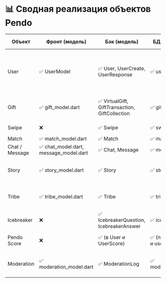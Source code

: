 # 📊 Сводная реализация объектов Pendo

| Объект         | Фронт (модель)                       | Бэк (модель)                             | БД (таблица) | API реализован        | Проблемы |
|----------------|--------------------------------------|------------------------------------------|--------------|------------------------|----------|
| User | ✅ UserModel | ✅ User, UserCreate, UserResponse | ✅ users | ✅ | Отсутствуют некоторые поля во фронте (`is_active`, `pendo_score`, `avatar_url`) |
| Gift | ✅ gift_model.dart | ✅ VirtualGift, GiftTransaction, GiftCollection | ✅ gifts | ✅ | camelCase ↔ snake_case в моделях |
| Swipe | ❌ | ✅ Swipe | ✅ swipes | ✅ | Нет фронт-модели |
| Match | ✅ match_model.dart | ✅ Match | ✅ matches | ✅ | - |
| Chat / Message | ✅ chat_model.dart, message_model.dart | ✅ Chat, Message | ✅ messages | ✅ | - |
| Story | ✅ story_model.dart | ✅ Story | ✅ stories | ✅ | Требуется улучшение интеграции с фронтом |
| Tribe | ✅ tribe_model.dart | ✅ Tribe | ✅ tribes | ✅ | Требуется улучшение UX на фронте |
| Icebreaker | ❌ | ✅ IcebreakerQuestion, IcebreakerAnswer | ✅ icebreakers | ✅ | Нет поддержки на фронте |
| Pendo Score | ❌ | ✅ (в User и UserScore) | ✅ (поле в users и user_scores) | ✅ | Нет отображения на фронте |
| Moderation | ✅ moderation_model.dart | ✅ ModerationLog | ✅ moderation_logs | ✅ | Требуется улучшение UI для модераторов |
